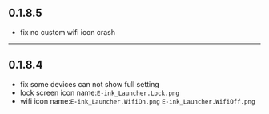 ## 0.1.8.5
- fix no custom wifi icon crash
---------

## 0.1.8.4
- fix some devices can not show full setting
- lock screen icon name:`E-ink_Launcher.Lock.png`
- wifi icon name:`E-ink_Launcher.WifiOn.png` `E-ink_Launcher.WifiOff.png`